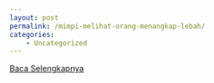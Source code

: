 ```yaml
---
layout: post
permalink: /mimpi-melihat-orang-menangkap-lebah/
categories:
    - Uncategorized
---
```


[Baca Selengkapnya](/10)